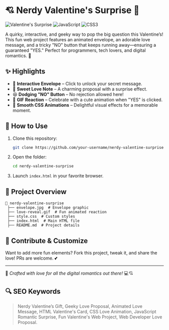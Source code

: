 # 💘 Nerdy Valentine's Surprise 💌

![Valentine's Surprise](https://img.shields.io/badge/Valentine's-Surprise-pink?style=for-the-badge)
![JavaScript](https://img.shields.io/badge/JavaScript-Fun-yellow?style=for-the-badge)
![CSS3](https://img.shields.io/badge/CSS3-Animations-blue?style=for-the-badge)

A quirky, interactive, and geeky way to pop the big question this Valentine’s! This fun web project features an animated envelope, an adorable love message, and a tricky "NO" button that keeps running away—ensuring a guaranteed "YES." Perfect for programmers, tech lovers, and digital romantics. 💖

## ✨ Highlights
- 💌 **Interactive Envelope** – Click to unlock your secret message.
- 💖 **Sweet Love Note** – A charming proposal with a surprise effect.
- 😆 **Dodging "NO" Button** – No rejection allowed here!
- 🎊 **GIF Reaction** – Celebrate with a cute animation when "YES" is clicked.
- 🎨 **Smooth CSS Animations** – Delightful visual effects for a memorable moment.

## 🚀 How to Use
1. Clone this repository:
   ```sh
   git clone https://github.com/your-username/nerdy-valentine-surprise.git
   ```
2. Open the folder:
   ```sh
   cd nerdy-valentine-surprise
   ```
3. Launch `index.html` in your favorite browser.

## 📁 Project Overview
```
📂 nerdy-valentine-surprise
 ├── envelope.jpg  # Envelope graphic
 ├── love-reveal.gif  # Fun animated reaction
 ├── style.css  # Custom styles
 ├── index.html  # Main HTML file
 ├── README.md  # Project details
```

## 🤝 Contribute & Customize
Want to add more fun elements? Fork this project, tweak it, and share the love! PRs are welcome. 💕

---
💖 *Crafted with love for all the digital romantics out there!* 💻💘

## 🔍 SEO Keywords
> Nerdy Valentine’s Gift, Geeky Love Proposal, Animated Love Message, HTML Valentine's Card, CSS Love Animation, JavaScript Romantic Surprise, Fun Valentine's Web Project, Web Developer Love Proposal.

